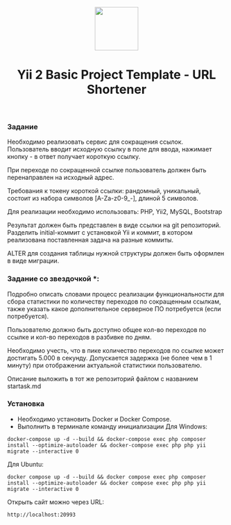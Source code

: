 <p align="center">
    <a href="https://github.com/yiisoft" target="_blank">
        <img src="https://avatars0.githubusercontent.com/u/993323" height="100px">
    </a>
    <h1 align="center">Yii 2 Basic Project Template - URL Shortener</h1>
    <br>
</p>

### Задание
Необходимо реализовать сервис для сокращения ссылок. Пользователь вводит исходную ссылку в поле для ввода, нажимает кнопку - в ответ получает короткую ссылку.

При переходе по сокращенной ссылке пользователь должен быть перенаправлен на исходный адрес.

Требования к токену короткой ссылки:
рандомный, уникальный, состоит из набора символов [A-Za-z0-9_-], длиной 5 символов.

Для реализации необходимо использовать:
PHP, Yii2, MySQL, Bootstrap

Результат должен быть представлен в виде ссылки на git репозиторий.
Разделить initial-коммит с установкой Yii и коммит, в котором реализована поставленная задача на разные коммиты.

ALTER для создания таблицы нужной структуры должен быть оформлен в виде миграции.

### Задание со звездочкой *:
Подробно описать словами процесс реализации функциональности для сбора статистики по количеству переходов по сокращенным ссылкам, также указать какое дополнительное серверное ПО потребуется (если потребуется).

Пользователю должно быть доступно общее кол-во переходов по ссылке и кол-во переходов в разбивке по дням.

Необходимо учесть, что в пике количество переходов по ссылке может достигать 5.000 в секунду. Допускается задержка (не более чем в 1 минуту) при отображении актуальной статистики пользователю.

Описание выложить в тот же репозиторий файлом с названием startask.md

### Установка
* Необходимо установить Docker и Docker Compose.
* Выполнить в терминале команду инициализации
Для Windows:
```
docker-compose up -d --build && docker-compose exec php composer install --optimize-autoloader && docker-compose exec php php yii migrate --interactive 0
```

Для Ubuntu:
```
docker compose up -d --build && docker compose exec php composer install --optimize-autoloader && docker compose exec php php yii migrate --interactive 0
```
        
Открыть сайт можно через URL:

    http://localhost:20993
